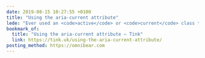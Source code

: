 ```yaml
---
date: 2019-08-15 10:27:55 +0100
title: "Using the aria-current attribute"
lede: "Ever used an <code>active</code> or <code>current</code> class to denote/style a navigation element? Léonie demonstrates how to use the <code>aria-current</code> attribute to do the same coupled with the boon to accessibility it brings."
bookmark_of:
  title: "Using the aria-current attribute – Tink"
  link: https://tink.uk/using-the-aria-current-attribute/
posting_method: https://omnibear.com
---
```


